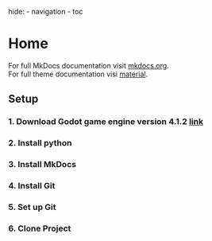 hide:
    - navigation
    - toc
# Home

For full MkDocs documentation visit [mkdocs.org](https://www.mkdocs.org).<br />
For full theme documentation visi [material](https://squidfunk.github.io/mkdocs-material/).

## Setup

### 1. Download Godot game engine version 4.1.2 [link](https://github.com/godotengine/godot/releases/download/4.1.2-stable/Godot_v4.1.2-stable_win64.exe.zip)

### 2. Install python

### 3. Install MkDocs

### 4. Install Git

### 5. Set up Git

### 6. Clone Project
